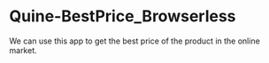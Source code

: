 # Quine-BestPrice_Browserless
We can use this app to get the best price of the product in the online market.
